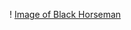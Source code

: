 ! [Image of Black Horseman](https://cdn.quotesgram.com/img/3/77/2101766276-quotes_20bible_20four_20horsemen_20block_20print_201600x1000_20wallpaper_www_knowledgehi_com_99.jpg)
